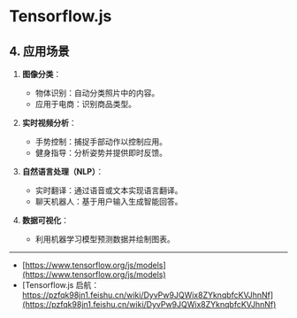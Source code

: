 # Tensorflow.js

## **4. 应用场景**

1. **图像分类**：
   - 物体识别：自动分类照片中的内容。
   - 应用于电商：识别商品类型。
2. **实时视频分析**：

   - 手势控制：捕捉手部动作以控制应用。
   - 健身指导：分析姿势并提供即时反馈。

3. **自然语言处理（NLP）**：

   - 实时翻译：通过语音或文本实现语言翻译。
   - 聊天机器人：基于用户输入生成智能回答。

4. **数据可视化**：
   - 利用机器学习模型预测数据并绘制图表。

---

- [https://www.tensorflow.org/js/models](https://www.tensorflow.org/js/models)
- [Tensorflow.js 启航：https://pzfqk98jn1.feishu.cn/wiki/DyvPw9JQWix8ZYknqbfcKVJhnNf](https://pzfqk98jn1.feishu.cn/wiki/DyvPw9JQWix8ZYknqbfcKVJhnNf)
